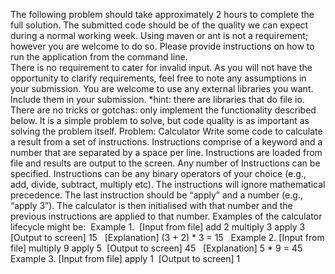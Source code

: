 The following problem should take approximately 2 hours to complete the full solution.  The submitted code should be of the quality we can expect during a normal working week.
Using maven or ant is not a requirement; however you are welcome to do so.  Please provide instructions on how to run the application from the command line.  
There is no requirement to cater for invalid input.  As you will not have the opportunity to clarify requirements, feel free to note any assumptions in your submission.
You are welcome to use any external libraries you want.  Include them in your submission.  *hint: there are libraries that do file io.
There are no tricks or gotchas: only implement the functionality described below.  It is a simple problem to solve, but code quality is as important as solving the problem itself.
Problem: Calculator
Write some code to calculate a result from a set of instructions.  Instructions comprise of a keyword and a number that are separated by a space per line.  Instructions are loaded from file and results are output to the screen. Any number of Instructions can be specified. Instructions can be any binary operators of your choice (e.g., add, divide, subtract, multiply etc).  The instructions will ignore mathematical precedence. The last instruction should be “apply” and a number (e.g., “apply 3”). The calculator is then initialised with that number and the previous instructions are applied to that number.
Examples of the calculator lifecycle might be:
 Example 1.
 [Input from file]
add 2
multiply 3
apply 3
[Output to screen]
15
 
[Explanation]
(3 + 2) * 3 = 15
 
Example 2.
[Input from file]
multiply 9
apply 5
 [Output to screen]
45
 
[Explanation]
5 * 9 = 45
Example 3.
[Input from file]
apply 1
 [Output to screen]
1
